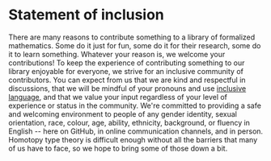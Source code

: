 # Statement of inclusion

There are many reasons to contribute something to a library of formalized
mathematics. Some do it just for fun, some do it for their research, some do it
to learn something. Whatever your reason is, we welcome your contributions! To
keep the experience of contributing something to our library enjoyable for
everyone, we strive for an inclusive community of contributors. You can expect
from us that we are kind and respectful in discussions, that we will be mindful
of your pronouns and use
[inclusive language](https://www.apa.org/about/apa/equity-diversity-inclusion/language-guidelines),
and that we value your input regardless of your level of experience or status in
the community. We're committed to providing a safe and welcoming environment to
people of any gender identity, sexual orientation, race, colour, age, ability,
ethnicity, background, or fluency in English -- here on GitHub, in online
communication channels, and in person. Homotopy type theory is difficult enough
without all the barriers that many of us have to face, so we hope to bring some
of those down a bit.
